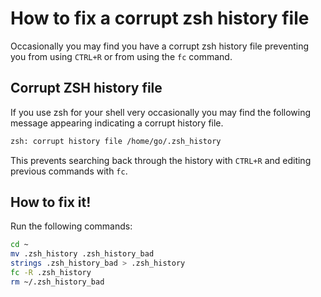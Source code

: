 # How to fix a corrupt zsh history file

Occasionally you may find you have a corrupt zsh history file preventing you from using `CTRL+R` or from using the `fc` command. 

## Corrupt ZSH history file 

If you use zsh for your shell very occasionally you may find the following message appearing indicating a corrupt history file.

```sh
zsh: corrupt history file /home/go/.zsh_history
```

This prevents searching back through the history with `CTRL+R` and editing previous commands with `fc`.

## How to fix it!

Run the following commands:

```bash
cd ~
mv .zsh_history .zsh_history_bad
strings .zsh_history_bad > .zsh_history
fc -R .zsh_history
rm ~/.zsh_history_bad
```
